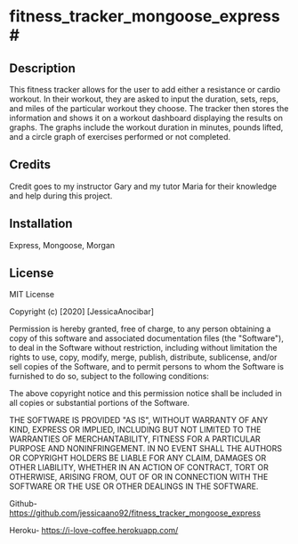# fitness_tracker_mongoose_express# 

## Description

This fitness tracker allows for the user to add either a resistance or cardio workout. In their workout, they are asked to input the duration, sets, reps, and miles of the particular workout they choose. The tracker then stores the information and shows it on a workout dashboard displaying the results on graphs. The graphs include the workout duration in minutes, pounds lifted, and a circle graph of exercises performed or not completed.

## Credits

Credit goes to my instructor Gary and my tutor Maria for their knowledge and help during this project.


## Installation

Express, Mongoose, Morgan


## License

MIT License

Copyright (c) [2020] [JessicaAnocibar]

Permission is hereby granted, free of charge, to any person obtaining a copy
of this software and associated documentation files (the "Software"), to deal
in the Software without restriction, including without limitation the rights
to use, copy, modify, merge, publish, distribute, sublicense, and/or sell
copies of the Software, and to permit persons to whom the Software is
furnished to do so, subject to the following conditions:

The above copyright notice and this permission notice shall be included in all
copies or substantial portions of the Software.

THE SOFTWARE IS PROVIDED "AS IS", WITHOUT WARRANTY OF ANY KIND, EXPRESS OR
IMPLIED, INCLUDING BUT NOT LIMITED TO THE WARRANTIES OF MERCHANTABILITY,
FITNESS FOR A PARTICULAR PURPOSE AND NONINFRINGEMENT. IN NO EVENT SHALL THE
AUTHORS OR COPYRIGHT HOLDERS BE LIABLE FOR ANY CLAIM, DAMAGES OR OTHER
LIABILITY, WHETHER IN AN ACTION OF CONTRACT, TORT OR OTHERWISE, ARISING FROM,
OUT OF OR IN CONNECTION WITH THE SOFTWARE OR THE USE OR OTHER DEALINGS IN THE
SOFTWARE.

Github- https://github.com/jessicaano92/fitness_tracker_mongoose_express

Heroku- https://i-love-coffee.herokuapp.com/

